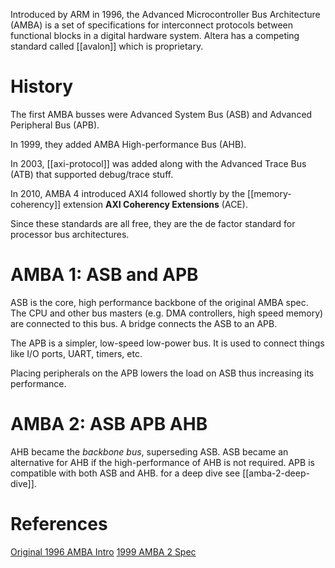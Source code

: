 Introduced by ARM in 1996, the Advanced Microcontroller Bus Architecture (AMBA) is a set of specifications for interconnect protocols between functional blocks in a digital hardware system. Altera has a competing standard called [[avalon]] which is proprietary.

# History
The first AMBA busses were Advanced System Bus (ASB) and Advanced Peripheral Bus (APB).

In 1999, they added AMBA High-performance Bus (AHB).

In 2003, [[axi-protocol]] was added along with the Advanced Trace Bus (ATB) that supported debug/trace stuff.

In 2010, AMBA 4 introduced AXI4 followed shortly by the [[memory-coherency]] extension **AXI Coherency Extensions** (ACE).

Since these standards are all free, they are the de factor standard for processor bus architectures.

# AMBA 1: ASB and APB
ASB is the core, high performance backbone of the original AMBA spec. The CPU and other bus masters (e.g. DMA controllers, high speed memory) are connected to this bus. A bridge connects the ASB to an APB.

The APB is a simpler, low-speed low-power bus. It is used to connect things like I/O ports, UART, timers, etc.

Placing peripherals on the APB lowers the load on ASB thus increasing its performance.

# AMBA 2: ASB APB AHB
AHB became the *backbone bus*, superseding ASB. ASB became an alternative for AHB if the high-performance of AHB is not required. APB is compatible with both ASB and AHB. for a deep dive see [[amba-2-deep-dive]].

# References
[Original 1996 AMBA Intro](https://developer.arm.com/documentation/dvi0010/a)
[1999 AMBA 2 Spec](https://developer.arm.com/documentation/ihi0011/a/)

